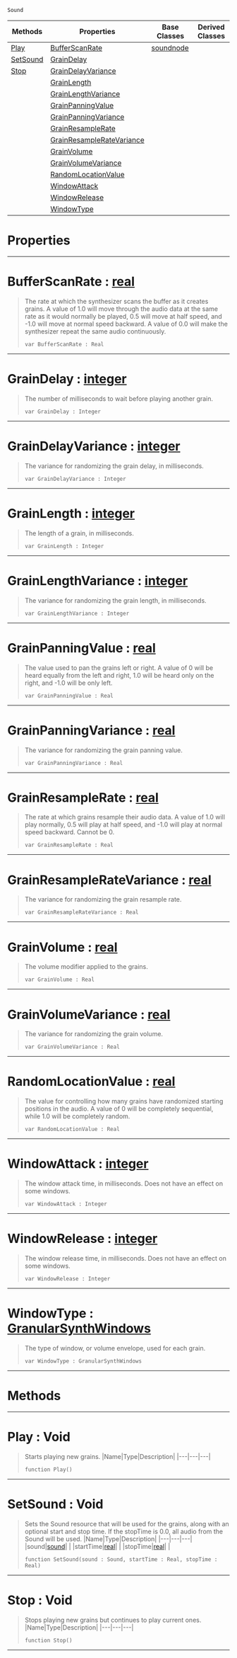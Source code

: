  `Sound`

|Methods|Properties|Base Classes|Derived Classes|
|---|---|---|---|
|[ Play](https://github.com/dragonCASTjosh/PlasmaDocs/blob/master/code_reference/class_reference/granularsynthnode.markdown#play-void)|[ BufferScanRate](https://github.com/dragonCASTjosh/PlasmaDocs/blob/master/code_reference/class_reference/granularsynthnode.markdown#bufferscanrate-plasma-engi)|[soundnode](https://github.com/dragonCASTjosh/PlasmaDocs/blob/master/code_reference/class_reference/soundnode.markdown)| |
|[ SetSound](https://github.com/dragonCASTjosh/PlasmaDocs/blob/master/code_reference/class_reference/granularsynthnode.markdown#setsound-void)|[ GrainDelay](https://github.com/dragonCASTjosh/PlasmaDocs/blob/master/code_reference/class_reference/granularsynthnode.markdown#graindelay-plasma-engine-d)| | |
|[ Stop](https://github.com/dragonCASTjosh/PlasmaDocs/blob/master/code_reference/class_reference/granularsynthnode.markdown#stop-void)|[ GrainDelayVariance](https://github.com/dragonCASTjosh/PlasmaDocs/blob/master/code_reference/class_reference/granularsynthnode.markdown#graindelayvariance-plasma)| | |
| |[ GrainLength](https://github.com/dragonCASTjosh/PlasmaDocs/blob/master/code_reference/class_reference/granularsynthnode.markdown#grainlength-plasma-engine)| | |
| |[ GrainLengthVariance](https://github.com/dragonCASTjosh/PlasmaDocs/blob/master/code_reference/class_reference/granularsynthnode.markdown#grainlengthvariance-plasma)| | |
| |[ GrainPanningValue](https://github.com/dragonCASTjosh/PlasmaDocs/blob/master/code_reference/class_reference/granularsynthnode.markdown#grainpanningvalue-plasma-e)| | |
| |[ GrainPanningVariance](https://github.com/dragonCASTjosh/PlasmaDocs/blob/master/code_reference/class_reference/granularsynthnode.markdown#grainpanningvariance-zer)| | |
| |[ GrainResampleRate](https://github.com/dragonCASTjosh/PlasmaDocs/blob/master/code_reference/class_reference/granularsynthnode.markdown#grainresamplerate-plasma-e)| | |
| |[ GrainResampleRateVariance](https://github.com/dragonCASTjosh/PlasmaDocs/blob/master/code_reference/class_reference/granularsynthnode.markdown#grainresampleratevarianc)| | |
| |[ GrainVolume](https://github.com/dragonCASTjosh/PlasmaDocs/blob/master/code_reference/class_reference/granularsynthnode.markdown#grainvolume-plasma-engine)| | |
| |[ GrainVolumeVariance](https://github.com/dragonCASTjosh/PlasmaDocs/blob/master/code_reference/class_reference/granularsynthnode.markdown#grainvolumevariance-plasma)| | |
| |[ RandomLocationValue](https://github.com/dragonCASTjosh/PlasmaDocs/blob/master/code_reference/class_reference/granularsynthnode.markdown#randomlocationvalue-plasma)| | |
| |[ WindowAttack](https://github.com/dragonCASTjosh/PlasmaDocs/blob/master/code_reference/class_reference/granularsynthnode.markdown#windowattack-plasma-engine)| | |
| |[ WindowRelease](https://github.com/dragonCASTjosh/PlasmaDocs/blob/master/code_reference/class_reference/granularsynthnode.markdown#windowrelease-plasma-engin)| | |
| |[ WindowType](https://github.com/dragonCASTjosh/PlasmaDocs/blob/master/code_reference/class_reference/granularsynthnode.markdown#windowtype-plasma-engine-d)| | |


 #  Properties


---  
 #  BufferScanRate : [real](https://github.com/dragonCASTjosh/PlasmaDocs/blob/master/code_reference/lightning_base_types/real.markdown)

> The rate at which the synthesizer scans the buffer as it creates grains. A value of 1.0 will move through the audio data at the same rate as it would normally be played, 0.5 will move at half speed, and -1.0 will move at normal speed backward. A value of 0.0 will make the synthesizer repeat the same audio continuously.
> ``` lang=cpp, name=Lightning
> var BufferScanRate : Real


---  
 #  GrainDelay : [integer](https://github.com/dragonCASTjosh/PlasmaDocs/blob/master/code_reference/lightning_base_types/integer.markdown)

> The number of milliseconds to wait before playing another grain.
> ``` lang=cpp, name=Lightning
> var GrainDelay : Integer


---  
 #  GrainDelayVariance : [integer](https://github.com/dragonCASTjosh/PlasmaDocs/blob/master/code_reference/lightning_base_types/integer.markdown)

> The variance for randomizing the grain delay, in milliseconds.
> ``` lang=cpp, name=Lightning
> var GrainDelayVariance : Integer


---  
 #  GrainLength : [integer](https://github.com/dragonCASTjosh/PlasmaDocs/blob/master/code_reference/lightning_base_types/integer.markdown)

> The length of a grain, in milliseconds.
> ``` lang=cpp, name=Lightning
> var GrainLength : Integer


---  
 #  GrainLengthVariance : [integer](https://github.com/dragonCASTjosh/PlasmaDocs/blob/master/code_reference/lightning_base_types/integer.markdown)

> The variance for randomizing the grain length, in milliseconds.
> ``` lang=cpp, name=Lightning
> var GrainLengthVariance : Integer


---  
 #  GrainPanningValue : [real](https://github.com/dragonCASTjosh/PlasmaDocs/blob/master/code_reference/lightning_base_types/real.markdown)

> The value used to pan the grains left or right. A value of 0 will be heard equally from the left and right, 1.0 will be heard only on the right, and -1.0 will be only left.
> ``` lang=cpp, name=Lightning
> var GrainPanningValue : Real


---  
 #  GrainPanningVariance : [real](https://github.com/dragonCASTjosh/PlasmaDocs/blob/master/code_reference/lightning_base_types/real.markdown)

> The variance for randomizing the grain panning value.
> ``` lang=cpp, name=Lightning
> var GrainPanningVariance : Real


---  
 #  GrainResampleRate : [real](https://github.com/dragonCASTjosh/PlasmaDocs/blob/master/code_reference/lightning_base_types/real.markdown)

> The rate at which grains resample their audio data. A value of 1.0 will play normally, 0.5 will play at half speed, and -1.0 will play at normal speed backward. Cannot be 0.
> ``` lang=cpp, name=Lightning
> var GrainResampleRate : Real


---  
 #  GrainResampleRateVariance : [real](https://github.com/dragonCASTjosh/PlasmaDocs/blob/master/code_reference/lightning_base_types/real.markdown)

> The variance for randomizing the grain resample rate.
> ``` lang=cpp, name=Lightning
> var GrainResampleRateVariance : Real


---  
 #  GrainVolume : [real](https://github.com/dragonCASTjosh/PlasmaDocs/blob/master/code_reference/lightning_base_types/real.markdown)

> The volume modifier applied to the grains.
> ``` lang=cpp, name=Lightning
> var GrainVolume : Real


---  
 #  GrainVolumeVariance : [real](https://github.com/dragonCASTjosh/PlasmaDocs/blob/master/code_reference/lightning_base_types/real.markdown)

> The variance for randomizing the grain volume.
> ``` lang=cpp, name=Lightning
> var GrainVolumeVariance : Real


---  
 #  RandomLocationValue : [real](https://github.com/dragonCASTjosh/PlasmaDocs/blob/master/code_reference/lightning_base_types/real.markdown)

> The value for controlling how many grains have randomized starting positions in the audio. A value of 0 will be completely sequential, while 1.0 will be completely random.
> ``` lang=cpp, name=Lightning
> var RandomLocationValue : Real


---  
 #  WindowAttack : [integer](https://github.com/dragonCASTjosh/PlasmaDocs/blob/master/code_reference/lightning_base_types/integer.markdown)

> The window attack time, in milliseconds. Does not have an effect on some windows.
> ``` lang=cpp, name=Lightning
> var WindowAttack : Integer


---  
 #  WindowRelease : [integer](https://github.com/dragonCASTjosh/PlasmaDocs/blob/master/code_reference/lightning_base_types/integer.markdown)

> The window release time, in milliseconds. Does not have an effect on some windows.
> ``` lang=cpp, name=Lightning
> var WindowRelease : Integer


---  
 #  WindowType : [GranularSynthWindows](https://github.com/dragonCASTjosh/PlasmaDocs/blob/master/code_reference/enum_reference.markdown#granularsynthwindows)

> The type of window, or volume envelope, used for each grain.
> ``` lang=cpp, name=Lightning
> var WindowType : GranularSynthWindows


---  
 #  Methods


---  
 #  Play : Void

> Starts playing new grains.
> |Name|Type|Description|
> |---|---|---|
> ``` lang=cpp, name=Lightning
> function Play()
> ``` 


---  
 #  SetSound : Void

> Sets the Sound resource that will be used for the grains, along with an optional start and stop time. If the stopTime is 0.0, all audio from the Sound will be used.
> |Name|Type|Description|
> |---|---|---|
> |sound|[sound](https://github.com/dragonCASTjosh/PlasmaDocs/blob/master/code_reference/class_reference/sound.markdown)| |
> |startTime|[real](https://github.com/dragonCASTjosh/PlasmaDocs/blob/master/code_reference/lightning_base_types/real.markdown)| |
> |stopTime|[real](https://github.com/dragonCASTjosh/PlasmaDocs/blob/master/code_reference/lightning_base_types/real.markdown)| |
> ``` lang=cpp, name=Lightning
> function SetSound(sound : Sound, startTime : Real, stopTime : Real)
> ``` 


---  
 #  Stop : Void

> Stops playing new grains but continues to play current ones.
> |Name|Type|Description|
> |---|---|---|
> ``` lang=cpp, name=Lightning
> function Stop()
> ``` 


---  
 

 